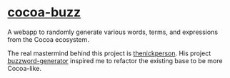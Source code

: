 [cocoa-buzz](http://piperchester.github.io/cocoa-buzz)
==========

A webapp to randomly generate various words, terms, and expressions from the Cocoa ecosystem.

The real mastermind behind this project is [thenickperson](http://github.com/thenickperson). His project [buzzword-generator](http://thenickperson.com/buzzword-generator) inspired me to refactor the existing base to be more Cocoa-like. 
